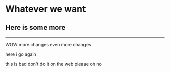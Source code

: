 # Whatever we want
## Here is some more
***
WOW
more changes
even more changes

here i go again

this is bad don't do it on the web please oh no
